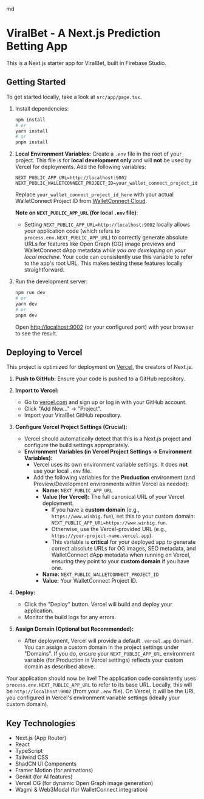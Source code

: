 md
# ViralBet - A Next.js Prediction Betting App

This is a Next.js starter app for ViralBet, built in Firebase Studio.

## Getting Started

To get started locally, take a look at `src/app/page.tsx`.

1.  Install dependencies:
    ```bash
    npm install
    # or
    yarn install
    # or
    pnpm install
    ```

2.  **Local Environment Variables:**
    Create a `.env` file in the root of your project. This file is for **local development only** and will **not** be used by Vercel for deployments.
    Add the following variables:
    ```env
    NEXT_PUBLIC_APP_URL=http://localhost:9002
    NEXT_PUBLIC_WALLETCONNECT_PROJECT_ID=your_wallet_connect_project_id_here
    ```
    Replace `your_wallet_connect_project_id_here` with your actual WalletConnect Project ID from [WalletConnect Cloud](https://cloud.walletconnect.com/).
    
    **Note on `NEXT_PUBLIC_APP_URL` (for local `.env` file)**:
    *   Setting `NEXT_PUBLIC_APP_URL=http://localhost:9002` locally allows your application code (which refers to `process.env.NEXT_PUBLIC_APP_URL`) to correctly generate absolute URLs for features like Open Graph (OG) image previews and WalletConnect dApp metadata *while you are developing on your local machine*. Your code can consistently use this variable to refer to the app's root URL. This makes testing these features locally straightforward.

3.  Run the development server:
    ```bash
    npm run dev
    # or
    yarn dev
    # or
    pnpm dev
    ```
    Open [http://localhost:9002](http://localhost:9002) (or your configured port) with your browser to see the result.

## Deploying to Vercel

This project is optimized for deployment on [Vercel](https://vercel.com), the creators of Next.js.

1.  **Push to GitHub:**
    Ensure your code is pushed to a GitHub repository.

2.  **Import to Vercel:**
    *   Go to [vercel.com](https://vercel.com) and sign up or log in with your GitHub account.
    *   Click "Add New..." -> "Project".
    *   Import your ViralBet GitHub repository.

3.  **Configure Vercel Project Settings (Crucial):**
    *   Vercel should automatically detect that this is a Next.js project and configure the build settings appropriately.
    *   **Environment Variables (in Vercel Project Settings -> Environment Variables):**
        *   Vercel uses its own environment variable settings. It does **not** use your local `.env` file.
        *   Add the following variables for the **Production** environment (and Preview/Development environments within Vercel as needed):
            *   **Name:** `NEXT_PUBLIC_APP_URL`
            *   **Value (for Vercel):** The full canonical URL of your Vercel deployment.
                *   If you have a **custom domain** (e.g., `https://www.winbig.fun`), set this to your custom domain: `NEXT_PUBLIC_APP_URL=https://www.winbig.fun`.
                *   Otherwise, use the Vercel-provided URL (e.g., `https://your-project-name.vercel.app`).
                *   This variable is **critical** for your deployed app to generate correct absolute URLs for OG images, SEO metadata, and WalletConnect dApp metadata when running on Vercel, ensuring they point to your **custom domain** if you have one.
            *   **Name:** `NEXT_PUBLIC_WALLETCONNECT_PROJECT_ID`
            *   **Value:** Your WalletConnect Project ID.

4.  **Deploy:**
    *   Click the "Deploy" button. Vercel will build and deploy your application.
    *   Monitor the build logs for any errors.

5.  **Assign Domain (Optional but Recommended):**
    *   After deployment, Vercel will provide a default `.vercel.app` domain. You can assign a custom domain in the project settings under "Domains". If you do, ensure your `NEXT_PUBLIC_APP_URL` environment variable (for Production in Vercel settings) reflects your custom domain as described above.

Your application should now be live! The application code consistently uses `process.env.NEXT_PUBLIC_APP_URL` to refer to its base URL. Locally, this will be `http://localhost:9002` (from your `.env` file). On Vercel, it will be the URL you configured in Vercel's environment variable settings (ideally your custom domain).

## Key Technologies

*   Next.js (App Router)
*   React
*   TypeScript
*   Tailwind CSS
*   ShadCN UI Components
*   Framer Motion (for animations)
*   Genkit (for AI features)
*   Vercel OG (for dynamic Open Graph image generation)
*   Wagmi & Web3Modal (for WalletConnect integration)


